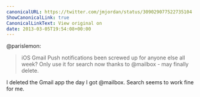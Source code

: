 ```yaml
---
canonicalURL: https://twitter.com/jmjordan/status/309029077522735104
ShowCanonicalLink: true
CanonicalLinkText: View original on
date: 2013-03-05T19:54:08+00:00
---
```

@parislemon:

> iOS Gmail Push notifications been screwed up for anyone else all week? Only use it for search now thanks to @mailbox - may finally delete.

I deleted the Gmail app the day I got @mailbox. Search seems to work fine for me.